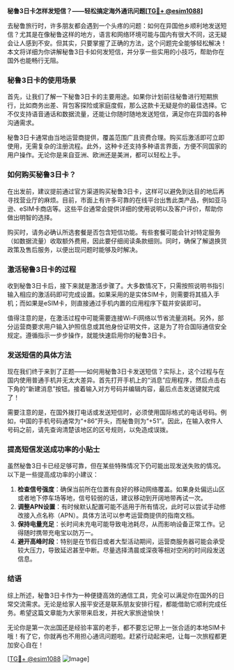 **秘鲁3日卡怎样发短信？——轻松搞定海外通讯问题[[TG💪+ @esim1088](https://t.me/s/esim1088)]**

去秘鲁旅行时，许多朋友都会遇到一个头疼的问题：如何在异国他乡顺利地发送短信？尤其是在像秘鲁这样的地方，语言和网络环境可能与国内有很大不同，这无疑会让人感到不安。但其实，只要掌握了正确的方法，这个问题完全能够轻松解决！本文将详细为你讲解秘鲁3日卡如何发短信，并分享一些实用的小技巧，帮助你在国外也能畅行无阻。

### 秘鲁3日卡的使用场景

首先，让我们了解一下秘鲁3日卡的主要用途。如果你计划前往秘鲁进行短期旅行，比如商务出差、背包客探险或家庭度假，那么这款卡无疑是你的最佳选择。它不仅支持语音通话和数据流量，还能让你随时随地发送短信，满足你在异国的各种沟通需求。

秘鲁3日卡通常由当地运营商提供，覆盖范围广且资费合理。购买后激活即可立即使用，无需复杂的注册流程。此外，这种卡还支持多种语言界面，方便不同国家的用户操作。无论你是来自亚洲、欧洲还是美洲，都可以轻松上手。

### 如何购买秘鲁3日卡？

在出发前，建议提前通过官方渠道购买秘鲁3日卡，这样可以避免到达目的地后再寻找营业厅的麻烦。目前，市面上有许多可靠的在线平台出售此类产品，例如亚马逊、eSIM卡商店等。这些平台通常会提供详细的使用说明以及客户评价，帮助你做出明智的选择。

购买时，请务必确认所选套餐是否包含短信功能。有些套餐可能会针对特定服务（如数据流量）收取额外费用，因此要仔细阅读条款细则。同时，确保了解退换货政策及售后服务，以便出现问题时能够及时解决。

### 激活秘鲁3日卡的过程

收到秘鲁3日卡后，接下来就是激活步骤了。大多数情况下，只需按照说明书指引输入相应的激活码即可完成设置。如果采用的是实体SIM卡，则需要将其插入手机；而如果是eSIM卡，则直接通过手机内置的应用程序下载并安装即可。

值得注意的是，在激活过程中可能需要连接Wi-Fi网络以节省流量消耗。另外，部分运营商要求用户输入护照信息或其他身份证明文件，这是为了符合国际通信安全规定。遵循指示一步步操作，就能快速启用你的秘鲁3日卡。

### 发送短信的具体方法

现在我们终于来到了正题——如何用秘鲁3日卡发送短信？实际上，这个过程与在国内使用普通手机并无太大差异。首先打开手机上的“消息”应用程序，然后点击右下角的“新建消息”按钮。接着输入对方号码并编辑内容，最后点击发送键就完成了！

需要注意的是，在国外拨打电话或发送短信时，必须使用国际格式的电话号码。例如，中国的手机号码通常为“+86”开头，而秘鲁则为“+51”。因此，在输入收件人号码之前，请先查询清楚该地区的区号规则，以免造成误拨。

### 提高短信发送成功率的小贴士

虽然秘鲁3日卡已经足够可靠，但在某些特殊情况下仍可能出现发送失败的情况。以下是一些提高成功率的小建议：

1. **检查信号强度**：确保当前所在位置有良好的移动网络覆盖。如果身处偏远山区或者地下停车场等地，信号较弱的话，建议移动到开阔地带再试一次。
2. **调整APN设置**：有时候默认配置可能不适用于所有情况，此时可以尝试手动修改接入点名称（APN）。具体方法可以参考运营商提供的指南文档。
3. **保持电量充足**：长时间未充电可能导致电池耗尽，从而影响设备正常工作。记得随时携带充电宝以防万一。
4. **避开高峰时段**：特别是在节假日或者大型活动期间，运营商服务器可能会承受较大压力，导致延迟甚至中断。尽量选择清晨或深夜等相对空闲的时间段发送信息。

### 结语

综上所述，秘鲁3日卡作为一种便捷高效的通信工具，完全可以满足你在国外的日常交流需求。无论是给家人报平安还是联系朋友安排行程，都能借助它顺利完成任务。希望这篇文章能为大家带来启发，并祝大家旅途愉快！

无论你是第一次出国还是经验丰富的老手，都不要忘记带上一张合适的本地SIM卡哦！有了它，你就再也不用担心通讯问题啦。赶紧行动起来吧，让每一次旅程都更加安心自在！

[[TG💪+ @esim1088](https://t.me/s/esim1088) ![Image](https://i.postimg.cc/4NQfJmqS/Snipaste-2025-05-13-00-14-12.png)]